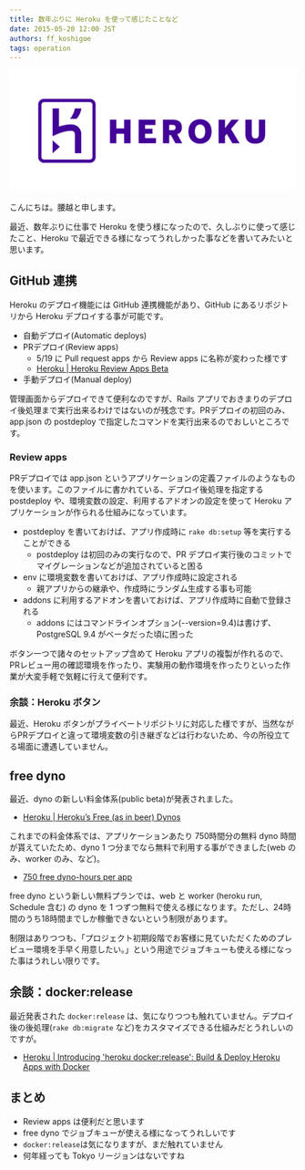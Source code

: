 ```yaml
---
title: 数年ぶりに Heroku を使って感じたことなど
date: 2015-05-20 12:00 JST
authors: ff_koshigoe
tags: operation
---
```


[![Heroku logo](/images/2015/05/heroku-logotype-horizontal-purple.png)](https://heroku.com/)

こんにちは。腰越と申します。

最近、数年ぶりに仕事で Heroku を使う様になったので、久しぶりに使って感じたこと、Heroku で最近できる様になってうれしかった事などを書いてみたいと思います。

<!--more-->

## GitHub 連携

Heroku のデプロイ機能には GitHub 連携機能があり、GitHub にあるリポジトリから Heroku デプロイする事が可能です。

- 自動デプロイ(Automatic deploys)
- PRデプロイ(Review apps)
    - 5/19 に Pull request apps から Review apps に名称が変わった様です
    - [Heroku | Heroku Review Apps Beta](https://blog.heroku.com/archives/2015/5/19/heroku_review_apps_beta)
- 手動デプロイ(Manual deploy)

管理画面からデプロイできて便利なのですが、Rails アプリでおきまりのデプロイ後処理まで実行出来るわけではないのが残念です。PRデプロイの初回のみ、app.json の postdeploy で指定したコマンドを実行出来るのでおしいところです。

### Review apps

PRデプロイでは app.json というアプリケーションの定義ファイルのようなものを使います。このファイルに書かれている、デプロイ後処理を指定する postdeploy や、環境変数の設定、利用するアドオンの設定を使って Heroku アプリケーションが作られる仕組みになっています。

- postdeploy を書いておけば、アプリ作成時に `rake db:setup` 等を実行することができる
    - postdeploy は初回のみの実行なので、PR デプロイ実行後のコミットでマイグレーションなどが追加されていると困る
- env に環境変数を書いておけば、アプリ作成時に設定される
    - 親アプリからの継承や、作成時にランダム生成する事も可能
- addons に利用するアドオンを書いておけば、アプリ作成時に自動で登録される
    - addons にはコマンドラインオプション(--version=9.4)は書けず、PostgreSQL 9.4 がベータだった頃に困った

ボタン一つで諸々のセットアップ含めて Heroku アプリの複製が作れるので、PRレビュー用の確認環境を作ったり、実験用の動作環境を作ったりといった作業が大変手軽で気軽に行えて便利です。

### 余談：Heroku ボタン

最近、Heroku ボタンがプライベートリポジトリに対応した様ですが、当然ながらPRデプロイと違って環境変数の引き継ぎなどは行わないため、今の所役立てる場面に遭遇していません。

## free dyno

最近、dyno の新しい料金体系(public beta)が発表されました。

- [Heroku | Heroku’s Free (as in beer) Dynos](https://blog.heroku.com/archives/2015/5/7/heroku-free-dynos)

これまでの料金体系では、アプリケーションあたり 750時間分の無料 dyno 時間が貰えていたため、dyno 1 つ分までなら無料で利用する事ができました(web のみ、worker のみ、など)。

- [750 free dyno-hours per app](https://devcenter.heroku.com/articles/usage-and-billing#750-free-dyno-hours-per-app)

free dyno という新しい無料プランでは、web と worker (heroku run, Schedule 含む) の dyno を 1 つずつ無料で使える様になります。ただし、24時間のうち18時間までしか稼働できないという制限があります。

制限はありつつも、「プロジェクト初期段階でお客様に見ていただくためのプレビュー環境を手早く用意したい。」という用途でジョブキューも使える様になった事はうれしい限りです。

## 余談：docker:release

最近発表された `docker:release` は、気になりつつも触れていません。デプロイ後の後処理(`rake db:migrate` など)をカスタマイズできる仕組みだとうれしいのですが。

- [Heroku | Introducing 'heroku docker:release': Build & Deploy Heroku Apps with Docker](https://blog.heroku.com/archives/2015/5/5/introducing_heroku_docker_release_build_deploy_heroku_apps_with_docker)

## まとめ

- Review apps は便利だと思います
- free dyno でジョブキューが使える様になってうれしいです
- `docker:release`は気になりますが、まだ触れていません
- 何年経っても Tokyo リージョンはないですね
